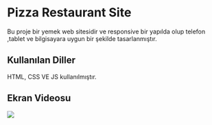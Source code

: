 <h1>Pizza Restaurant Site</h1>

Bu proje bir yemek web sitesidir ve responsive bir yapılda olup telefon ,tablet ve bilgisayara uygun bir şekilde tasarlanmıştır.

<h2>Kullanılan Diller</h2>

HTML, CSS VE JS kullanılmıştır.

<h2>Ekran Videosu</h2>

![](pizza.gif)
